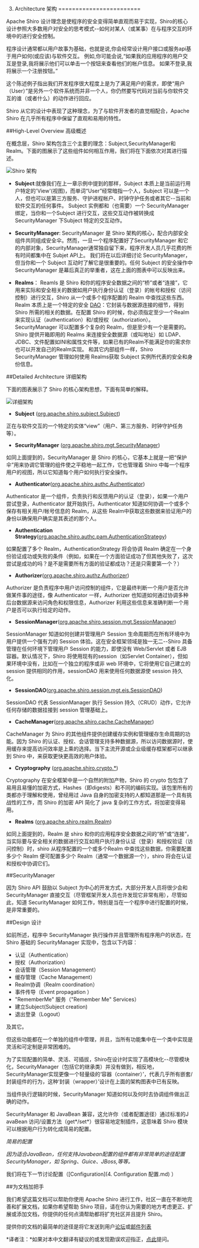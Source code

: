 3. Architecture 架构
========================

Apache Shiro 设计理念是使程序的安全变得简单直观而易于实现，Shiro的核心设计参照大多数用户对安全的思考模式--如何对某人（或某事）在与程序交互的环境中的进行安全控制。

程序设计通常都以用户故事为基础，也就是说,你会经常设计用户接口或服务api基于用户如何(或应该)与软件交互。 例如,你可能会说,“如果我的应用程序的用户交互是登录,我将展示他们可以单击一个按钮来查看他们的帐户信息。 如果不登录,我将展示一个注册按钮。”

这个陈述例子指出我们开发程序很大程度上是为了满足用户的需求，即使“用户（User）”是另外一个软件系统而并非一个人，你仍然要写代码对当前与你软件交互的谁（或者什么）的动作进行回应。

Shiro 从它的设计中表现了这种理念，为了与软件开发者的直觉相配合，Apache Shiro 在几乎所有程序中保留了直观和易用的特性。

##High-Level Overview 高级概述
 
在概念层，Shiro 架构包含三个主要的理念：Subject,SecurityManager和 Realm。下面的图展示了这些组件如何相互作用，我们将在下面依次对其进行描述。

![Shiro 架构](http://i1288.photobucket.com/albums/b484/waylau/waylau%20blog/ShiroBasicArchitecture_zps1d881a49.png)

* **Subject**:就像我们在上一章示例中提到的那样，Subject 本质上是当前运行用户特定的'View'(视图)，而单词“User”经常暗指一个人，Subject 可以是一个人，但也可以是第三方服务、守护进程帐户、时钟守护任务或者其它--当前和软件交互的任何事件。
Subject 实例都和（也需要）一个 SecurityManager 绑定，当你和一个Subject 进行交互，这些交互动作被转换成 SecurityManager 下Subject 特定的交互动作。

* **SecurityManager**: SecurityManager 是 Shiro 架构的核心，配合内部安全组件共同组成安全伞。然而，一旦一个程序配置好了SecurityManager 和它的内部对象，SecurityManager通常独自留下来，程序开发人员几乎花费的所有时间都集中在 Subjet API上。
我们将在以后详细讨论 SecurityManager，但当你和一个 Subject 互动时了解它是很重要的。任何 Subject 的安全操作中 SecurityManager 是幕后真正的举重者，这在上面的图表中可以反映出来。

* **Realms**： Reamls 是 Shiro 和你的程序安全数据之间的“桥”或者“连接”，它用来实际和安全相关的数据如用户执行身份认证（登录）的帐号和授权（访问控制）进行交互，Shiro 从一个或多个程序配置的 Realm 中查找这些东西。
Realm 本质上是一个特定的安全 [DAO](http://en.wikipedia.org/wiki/Data_access_object)：它封装与数据源连接的细节，得到Shiro 所需的相关的数据。在配置 Shiro 的时候，你必须指定至少一个Realm 来实现认证（authentication）和/或授权（authorization）。SecurityManager 可以配置多个复杂的 Realm，但是至少有一个是需要的。
Shiro 提供开箱即用的 Realms 来连接安全数据源（或叫地址）如 LDAP、JDBC、文件配置如INI和属性文件等，如果已有的Realm不能满足你的需求你也可以开发自己的Realm实现。
和其它内部组件一样，Shiro SecurityManager 管理如何使用 Realms获取 Subject 实例所代表的安全和身份信息。

##Detailed Architecture 详细架构

下面的图表展示了 Shiro 的核心架构思想，下面有简单的解释。

![详细架构](http://i1288.photobucket.com/albums/b484/waylau/waylau%20blog/ShiroArchitecture_zps384bb17e.png)

* **Subject** ([org.apache.shiro.subject.Subject](http://shiro.apache.org/static/current/apidocs/org/apache/shiro/subject/Subject.html))

正在与软件交互的一个特定的实体“view”（用户、第三方服务、时钟守护任务等）。

* **SecurityManager** ([org.apache.shiro.mgt.SecurityManager](http://shiro.apache.org/static/current/apidocs/org/apache/shiro/mgt/SecurityManager.html))

如同上面提到的，SecurityManager 是 Shiro 的核心，它基本上就是一把“保护伞”用来协调它管理的组件使之平稳地一起工作，它也管理着 Shiro 中每一个程序用户的视图，所以它知道每个用户如何执行安全操作。

* **Authenticator**([org.apache.shiro.authc.Authenticator](http://shiro.apache.org/static/current/apidocs/org/apache/shiro/authc/Authenticator.html))

Authenticator 是一个组件，负责执行和反馈用户的认证（登录），如果一个用户尝试登录，Authenticator 就开始执行。Authenticator 知道如何协调一个或多个保存有相关用户/帐号信息的 Realm，从这些 Realm中获取这些数据来验证用户的身份以确保用户确实是其表述的那个人。

* **Authentication Strategy**([org.apache.shiro.authc.pam.AuthenticationStrategy](http://shiro.apache.org/static/current/apidocs/org/apache/shiro/authc/pam/AuthenticationStrategy.html))

如果配置了多个 Realm，AuthenticationStrategy 将会协调 Realm 确定在一个身份验证成功或失败的条件（例如，如果在一个方面验证成功了但其他失败了，这次尝试是成功的吗？是不是需要所有方面的验证都成功？还是只需要第一个？）

* **Authorizer**([org.apache.shiro.authz.Authorizer](http://shiro.apache.org/static/current/apidocs/org/apache/shiro/authz/Authorizer.html))

Authorizer 是负责程序中用户访问控制的组件，它是最终判断一个用户是否允许做某件事的途径，像 Authenticator 一样，Authorizer 也知道如何通过协调多种后台数据源来访问角色和权限信息，Authorizer 利用这些信息来准确判断一个用户是否可以执行给定的动作。

* **SessionManager**([org.apache.shiro.session.mgt.SessionManager](http://shiro.apache.org/static/current/apidocs/org/apache/shiro/authz/Authorizer.html))

SessionManager 知道如何创建并管理用户 Session 生命周期而在所有环境中为用户提供一个强有力的 Session 体验。这在安全框架领域是独一无二--Shiro 具备管理在任何环境下管理用户 Session 的能力，即使没有 Web/Servlet 或者 EJB 容器。默认情况下，Shiro 将使用现有的session（如Servlet Container），但如果环境中没有，比如在一个独立的程序或非 web 环境中，它将使用它自己建立的 session 提供相同的作用，sessionDAO 用来使用任何数据源使 session 持久化。

* **SessionDAO**([org.apache.shiro.session.mgt.eis.SessionDAO](http://shiro.apache.org/static/current/apidocs/org/apache/shiro/session/mgt/eis/SessionDAO.html))

SessionDAO 代表 SessionManager 执行 Session 持久（CRUD）动作，它允许任何存储的数据挂接到 session 管理基础上。

* **CacheManager**([org.apache.shiro.cache.CacheManager](http://shiro.apache.org/static/current/apidocs/org/apache/shiro/cache/CacheManager.html))

CacheManager 为 Shiro 的其他组件提供创建缓存实例和管理缓存生命周期的功能。因为 Shiro 的认证、授权、会话管理支持多种数据源，所以访问数据源时，使用缓存来提高访问效率是上乘的选择。当下主流开源或企业级缓存框架都可以继承到 Shiro 中，来获取更快更高效的用户体验。

* **Cryptography** ([org.apache.shiro.crypto.*](http://shiro.apache.org/static/current/apidocs/org/apache/shiro/crypto/package-summary.html))

Cryptography 在安全框架中是一个自然的附加产物，Shiro 的 crypto 包包含了易用且易懂的加密方式，Hashes（即digests）和不同的编码实现。该包里所有的类都亦于理解和使用，曾经用过 Java 自身的加密支持的人都知道那是一个具有挑战性的工作，而 Shiro 的加密 API 简化了 java 复杂的工作方式，将加密变得易用。

* **Realms** ([org.apache.shiro.realm.Realm](http://shiro.apache.org/static/current/apidocs/org/apache/shiro/realm/Realm.html))

如同上面提到的，Realm 是 shiro 和你的应用程序安全数据之间的“桥”或“连接”，当实际要与安全相关的数据进行交互如用户执行身份认证（登录）和授权验证（访问控制）时，shiro 从程序配置的一个或多个Realm 中查找这些数据，你需要配置多少个 Realm 便可配置多少个 Realm（通常一个数据源一个），shiro 将会在认证和授权中协调它们。

##SecurityManager

因为 Shiro API 鼓励以 Subject 为中心的开发方式，大部分开发人员将很少会和 SecurityManager 直接交互（尽管框架开发人员也许发现它非常有用），尽管如此，知道 SecurityManager 如何工作，特别是当在一个程序中进行配置的时候，是非常重要的。

##Design 设计

如前所述，程序中 SecurityManager 执行操作并且管理所有程序用户的状态，在 Shiro 基础的 SecurityManager 实现中，包含以下内容：

* 认证（Authentication）
* 授权（Authorization）
* 会话管理（Session Management）
* 缓存管理（Cache Management）
* Realm协调（Realm coordination）
* 事件传导（Event propagation ）
* "RememberMe" 服务（"Remember Me" Services）
* 建立Subject(Subject creation)
* 退出登录（Logout）

及其它。

但这些功能都在一个单独的组件中管理，并且，当所有功能集中在一个类中实现是灵活和可定制是非常困难的。

为了实现配置的简单、灵活、可插拔，Shiro在设计时实现了高模块化--尽管模块化，SecurityManager（包括它的继承类）并没有做到，相反地，SecurityManager实现更像一个轻量级的‘容器（container）’，代表几乎所有嵌套/封装组件的行为，这种‘封装（wrapper）’设计在上面的架构图表中已有反映。

当组件执行逻辑的时候，SecurityManager 知道如何以及何时去协调组件做出正确的动作。

SecurityManager 和 JavaBean 兼容，这允许你（或者配置途径）通过标准的J avaBean 访问/设置方法（get*/set*）很容易地定制插件，这意味着 Shiro 模块可以根据用户行为转化成简易的配置。

*简易的配置*

*因为适合JavaBean，任何支持Javabean配置的组件都有非常简单的途径配置 SecurityManager，如 Spring、Guice、JBoss,等等。*

我们将在下一节讨论配置（[Configuration](4. Configuration 配置.md) ）

##为文档加把手

我们希望这篇文档可以帮助你使用 Apache Shiro 进行工作，社区一直在不断地完善和扩展文档，如果你希望帮助 Shiro 项目，请在你认为需要的地方考虑更正、扩展或添加文档，你提供的任何点滴帮助都将扩充社区并且提升 Shiro。

提供你的文档的最简单的途径是将它发送到用户[论坛](http://shiro-user.582556.n2.nabble.com/)或[邮件列表](http://shiro.apache.org/mailing-lists.html)

*译者注：*如果对本中文翻译有疑议的或发现勘误欢迎指正，[点此](https://github.com/waylau/apache-shiro-1.2.x-reference/issues)提问。

